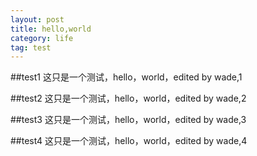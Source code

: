 ```yaml
---
layout: post
title: hello,world
category: life
tag: test
--- 
```


##test1
这只是一个测试，hello，world，edited by wade,1 

##test2
这只是一个测试，hello，world，edited by wade,2 

##test3
这只是一个测试，hello，world，edited by wade,3 

##test4
<a name="test4"/>
这只是一个测试，hello，world，edited by wade,4 

